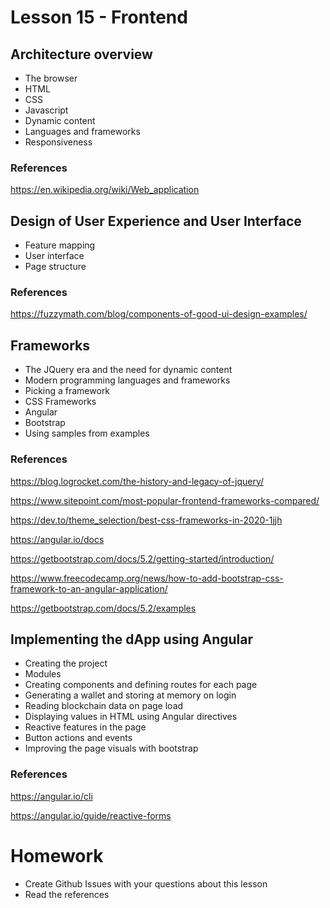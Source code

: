 # Lesson 15 - Frontend
## Architecture overview
* The browser
* HTML
* CSS
* Javascript
* Dynamic content
* Languages and frameworks
* Responsiveness
### References
https://en.wikipedia.org/wiki/Web_application
## Design of User Experience and User Interface
* Feature mapping
* User interface
* Page structure
### References
https://fuzzymath.com/blog/components-of-good-ui-design-examples/
## Frameworks
* The JQuery era and the need for dynamic content
* Modern programming languages and frameworks
* Picking a framework
* CSS Frameworks
* Angular
* Bootstrap
* Using samples from examples
### References
https://blog.logrocket.com/the-history-and-legacy-of-jquery/

https://www.sitepoint.com/most-popular-frontend-frameworks-compared/

https://dev.to/theme_selection/best-css-frameworks-in-2020-1jjh

https://angular.io/docs

https://getbootstrap.com/docs/5.2/getting-started/introduction/

https://www.freecodecamp.org/news/how-to-add-bootstrap-css-framework-to-an-angular-application/

https://getbootstrap.com/docs/5.2/examples
## Implementing the dApp using Angular
* Creating the project
* Modules
* Creating components and defining routes for each page
* Generating a wallet and storing at memory on login
* Reading blockchain data on page load
* Displaying values in HTML using Angular directives
* Reactive features in the page
* Button actions and events
* Improving the page visuals with bootstrap
### References
https://angular.io/cli

https://angular.io/guide/reactive-forms
# Homework
* Create Github Issues with your questions about this lesson
* Read the references